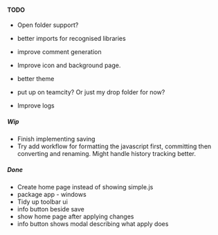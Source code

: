 
#### TODO
- Open folder support?
- better imports for recognised libraries
- improve comment generation
- Improve icon and background page.
- better theme

- put up on teamcity? Or just my drop folder for now?
- Improve logs

##### Wip
- Finish implementing saving
- Try add workflow for formatting the javascript first, committing then converting and renaming. Might handle history tracking better.


##### Done
- Create home page instead of showing simple.js
- package app - windows
- Tidy up toolbar ui
- info button beside save
- show home page after applying changes
- info button shows modal describing what apply does